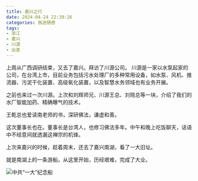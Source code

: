```yaml
---
title: 嘉兴之行
date: 2024-04-24 22:39:26
categories: 旅途随想
tags:
- 浙江
- 嘉兴
- 川源
- 出差
---
```


上周从广西调研结束，又去了嘉兴。拜访了川源公司。
川源是一家以水泵起家的公司，在台湾上市，目前业务包括污水处理厂的多种常用设备，如水泵、风机、推流器、污泥干化装置、高级氧化装置，以及智慧水务领域也有业务开展。

之前也来过一次川源。上次和刘辉师兄、川源王总、刘晓总等一块，介绍了我们的水厂智能加药、精确曝气的技术。

王乾总也爱读南老师的书，深研佛法，谦虚和善。

这次董事长也在。董事长是台湾人，也修习佛法多年。中午和晚上吃饭聊天，话语中不经意间就透漏这禅宗的机锋。

上次来嘉兴的时候，趁着周末，还去了嘉兴南湖，看了一大旧址。

就是南湖上的一条游船，从这里开始，历经艰难，完成了大业。

![中共“一大”纪念船](南湖游船.jpg)